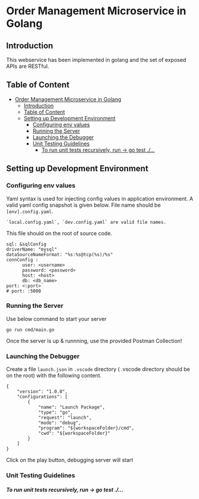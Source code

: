 # Order Management Microservice in Golang

## Introduction
This webservice has been implemented in golang and the set of exposed APIs are RESTful.

## Table of Content
- [Order Management Microservice in Golang](#order-management-microservice-in-golang)
  - [Introduction](#introduction)
  - [Table of Content](#table-of-content)
  - [Setting up Development Environment](#setting-up-development-environment)
    - [Configuring env values ](#configuring-env-values-)
    - [Running the Server ](#running-the-server-)
    - [Launching the Debugger ](#launching-the-debugger-)
    - [Unit Testing Guidelines ](#unit-testing-guidelines-)
        - [To run unit tests recursively, run -\> go test ./...](#to-run-unit-tests-recursively-run---go-test-)

## Setting up Development Environment

### <a name="configure-env">Configuring env values <a/>

Yaml syntax is used for injecting config values in application environment. A valid yaml config snapshot is given below. File name should be `[env].config.yaml`.

    `local.config.yaml`, `dev.config.yaml` are valid file names.

This file should on the root of source code.

    sql: &sqlConfig
    driverName: "mysql"
    dataSourceNameFormat: "%s:%s@tcp(%s)/%s"
    connConfig :
          user: <username>
          password: <password>
          host: <host>
          db: <db_name>
    port: <:port>
    # port: :5000

### <a name="running-the-server">Running the Server <a/>
Use below command to start your server

    go run cmd/main.go

Once the server is up & runnning, use the provided Postman Collection!
### <a name="starting-debugger">Launching the Debugger <a/>

Create a file `launch.json` in `.vscode` directory ( .vscode directory should be on the root) with the following content.

    {
        "version": "1.0.0",
        "configurations": [
            {
                "name": "Launch Package",
                "type": "go",
                "request": "launch",
                "mode": "debug",
                "program": "${workspaceFolder}/cmd",
                "cwd": "${workspaceFolder}"
            }
        ]
    }

Click on the play button, debugging server will start

### <a name="unit-testing-guidelines">Unit Testing Guidelines <a/>
##### To run unit tests recursively, run -> go test ./...
